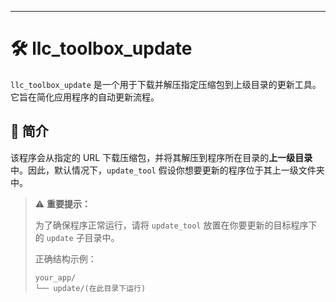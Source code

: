 ---

# 🛠️ llc_toolbox_update

`llc_toolbox_update` 是一个用于下载并解压指定压缩包到上级目录的更新工具。它旨在简化应用程序的自动更新流程。

## 📌 简介

该程序会从指定的 URL 下载压缩包，并将其解压到程序所在目录的**上一级目录**中。因此，默认情况下，`update_tool` 假设你想要更新的程序位于其上一级文件夹中。

> ⚠️ **重要提示：**
>
> 为了确保程序正常运行，请将 `update_tool` 放置在你要更新的目标程序下的 `update` 子目录中。
>
> 正确结构示例：
> ```
> your_app/
> └── update/(在此目录下运行)
> ```
